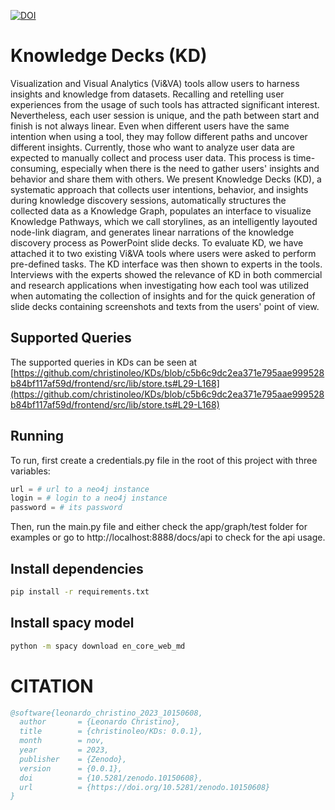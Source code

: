 [![DOI](https://zenodo.org/badge/698313768.svg)](https://zenodo.org/doi/10.5281/zenodo.10150607)

# Knowledge Decks (KD)

Visualization and Visual Analytics (Vi&VA) tools allow users to harness insights and knowledge from datasets. Recalling and retelling user experiences from the usage of such tools has attracted significant interest. Nevertheless, each user session is unique, and the path between start and finish is not always linear. Even when different users have the same intention when using a tool, they may follow different paths and uncover different insights. Currently, those who want to analyze user data are expected to manually collect and process user data. This process is time-consuming, especially when there is the need to gather users' insights and behavior and share them with others. We present Knowledge Decks (KD), a systematic approach that collects user intentions, behavior, and insights during knowledge discovery sessions, automatically structures the collected data as a Knowledge Graph, populates an interface to visualize Knowledge Pathways, which we call storylines, as an intelligently layouted node-link diagram, and generates linear narrations of the knowledge discovery process as PowerPoint slide decks. To evaluate KD, we have attached it to two existing Vi&VA tools where users were asked to perform pre-defined tasks. The KD interface was then shown to experts in the tools. Interviews with the experts showed the relevance of KD in both commercial and research applications when investigating how each tool was utilized when automating the collection of insights and for the quick generation of slide decks containing screenshots and texts from the users' point of view.


## Supported Queries
 The supported queries in KDs can be seen at [https://github.com/christinoleo/KDs/blob/c5b6c9dc2ea371e795aae999528b84bf117af59d/frontend/src/lib/store.ts#L29-L168](https://github.com/christinoleo/KDs/blob/c5b6c9dc2ea371e795aae999528b84bf117af59d/frontend/src/lib/store.ts#L29-L168)


## Running

To run, first create a credentials.py file in the root of this project with three variables:

```python
url = # url to a neo4j instance
login = # login to a neo4j instance
password = # its password
```

Then, run the main.py file and either check the app/graph/test folder for examples or go to http://localhost:8888/docs/api to check for the api usage.

## Install dependencies

```bash
pip install -r requirements.txt
```

## Install spacy model

```bash
python -m spacy download en_core_web_md
```

# CITATION

```bib
@software{leonardo_christino_2023_10150608,
  author       = {Leonardo Christino},
  title        = {christinoleo/KDs: 0.0.1},
  month        = nov,
  year         = 2023,
  publisher    = {Zenodo},
  version      = {0.0.1},
  doi          = {10.5281/zenodo.10150608},
  url          = {https://doi.org/10.5281/zenodo.10150608}
}
```

